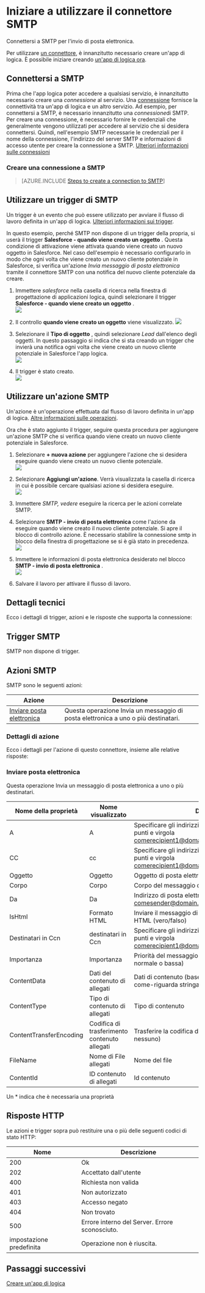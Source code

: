 <properties
pageTitle="SMTP | Microsoft Azure"
description="Creare App logica con il servizio di Azure App. Connettersi a SMTP per l'invio di posta elettronica."
services="logic-apps"   
documentationCenter=".net,nodejs,java"  
authors="msftman"   
manager="erikre"    
editor=""
tags="connectors" />

<tags
ms.service="app-service-logic"
ms.devlang="multiple"
ms.topic="article"
ms.tgt_pltfrm="na"
ms.workload="integration"
ms.date="07/15/2016"
ms.author="deonhe"/>

# <a name="get-started-with-the-smtp-connector"></a>Iniziare a utilizzare il connettore SMTP

Connettersi a SMTP per l'invio di posta elettronica.

Per utilizzare [un connettore](./apis-list.md), è innanzitutto necessario creare un'app di logica. È possibile iniziare creando [un'app di logica ora](../app-service-logic/app-service-logic-create-a-logic-app.md).

## <a name="connect-to-smtp"></a>Connettersi a SMTP

Prima che l'app logica poter accedere a qualsiasi servizio, è innanzitutto necessario creare una *connessione* al servizio. Una [connessione](./connectors-overview.md) fornisce la connettività tra un'app di logica e un altro servizio. Ad esempio, per connettersi a SMTP, è necessario innanzitutto una *connessione*di SMTP. Per creare una connessione, è necessario fornire le credenziali che generalmente vengono utilizzati per accedere al servizio che si desidera connettersi. Quindi, nell'esempio SMTP necessarie le credenziali per il nome della connessione, l'indirizzo del server SMTP e informazioni di accesso utente per creare la connessione a SMTP. [Ulteriori informazioni sulle connessioni]()  

### <a name="create-a-connection-to-smtp"></a>Creare una connessione a SMTP

>[AZURE.INCLUDE [Steps to create a connection to SMTP](../../includes/connectors-create-api-smtp.md)]

## <a name="use-an-smtp-trigger"></a>Utilizzare un trigger di SMTP

Un trigger è un evento che può essere utilizzato per avviare il flusso di lavoro definita in un'app di logica. [Ulteriori informazioni sui trigger](../app-service-logic/app-service-logic-what-are-logic-apps.md#logic-app-concepts).

In questo esempio, perché SMTP non dispone di un trigger della propria, si userà il trigger **Salesforce - quando viene creato un oggetto** . Questa condizione di attivazione viene attivata quando viene creato un nuovo oggetto in Salesforce. Nel caso dell'esempio è necessario configurarlo in modo che ogni volta che viene creato un nuovo cliente potenziale in Salesforce, si verifica un'azione *Invia messaggio di posta elettronica* tramite il connettore SMTP con una notifica del nuovo cliente potenziale da creare.

1. Immettere *salesforce* nella casella di ricerca nella finestra di progettazione di applicazioni logica, quindi selezionare il trigger **Salesforce - quando viene creato un oggetto** .  
 ![](../../includes/media/connectors-create-api-salesforce/trigger-1.png)  

2. Il controllo **quando viene creato un oggetto** viene visualizzato.
 ![](../../includes/media/connectors-create-api-salesforce/trigger-2.png)  

3. Selezionare il **Tipo di oggetto** , quindi selezionare *Lead* dall'elenco degli oggetti. In questo passaggio si indica che si sta creando un trigger che invierà una notifica ogni volta che viene creato un nuovo cliente potenziale in Salesforce l'app logica.  
 ![](../../includes/media/connectors-create-api-salesforce/trigger3.png)  

4. Il trigger è stato creato.  
 ![](../../includes/media/connectors-create-api-salesforce/trigger-4.png)  

## <a name="use-an-smtp-action"></a>Utilizzare un'azione SMTP

Un'azione è un'operazione effettuata dal flusso di lavoro definita in un'app di logica. [Altre informazioni sulle operazioni](../app-service-logic/app-service-logic-what-are-logic-apps.md#logic-app-concepts).

Ora che è stato aggiunto il trigger, seguire questa procedura per aggiungere un'azione SMTP che si verifica quando viene creato un nuovo cliente potenziale in Salesforce.

1. Selezionare **+ nuova azione** per aggiungere l'azione che si desidera eseguire quando viene creato un nuovo cliente potenziale.  
 ![](../../includes/media/connectors-create-api-salesforce/trigger4.png)  

2. Selezionare **Aggiungi un'azione**. Verrà visualizzata la casella di ricerca in cui è possibile cercare qualsiasi azione si desidera eseguire.  
 ![](../../includes/media/connectors-create-api-smtp/using-smtp-action-2.png)  

3. Immettere *SMTP, vedere* eseguire la ricerca per le azioni correlate SMTP.  

4. Selezionare **SMTP - invio di posta elettronica** come l'azione da eseguire quando viene creato il nuovo cliente potenziale. Si apre il blocco di controllo azione. È necessario stabilire la connessione smtp in blocco della finestra di progettazione se si è già stato in precedenza.  
 ![](../../includes/media/connectors-create-api-smtp/smtp-2.png)    

5. Immettere le informazioni di posta elettronica desiderato nel blocco **SMTP - invio di posta elettronica** .  
 ![](../../includes/media/connectors-create-api-smtp/using-smtp-action-4.PNG)  

6. Salvare il lavoro per attivare il flusso di lavoro.  

## <a name="technical-details"></a>Dettagli tecnici

Ecco i dettagli di trigger, azioni e le risposte che supporta la connessione:

## <a name="smtp-triggers"></a>Trigger SMTP

SMTP non dispone di trigger. 

## <a name="smtp-actions"></a>Azioni SMTP

SMTP sono le seguenti azioni:


|Azione|Descrizione|
|--- | ---|
|[Inviare posta elettronica](connectors-create-api-smtp.md#send-email)|Questa operazione Invia un messaggio di posta elettronica a uno o più destinatari.|

### <a name="action-details"></a>Dettagli di azione

Ecco i dettagli per l'azione di questo connettore, insieme alle relative risposte:


### <a name="send-email"></a>Inviare posta elettronica
Questa operazione Invia un messaggio di posta elettronica a uno o più destinatari. 


|Nome della proprietà| Nome visualizzato|Descrizione|
| ---|---|---|
|A|A|Specificare gli indirizzi di posta elettronica separati da punti e virgola comerecipient1@domain.com;recipient2@domain.com|
|CC|cc|Specificare gli indirizzi di posta elettronica separati da punti e virgola comerecipient1@domain.com;recipient2@domain.com|
|Oggetto|Oggetto|Oggetto di posta elettronica|
|Corpo|Corpo|Corpo del messaggio di posta elettronica|
|Da|Da|Indirizzo di posta elettronica del mittente comesender@domain.com|
|IsHtml|Formato HTML|Inviare il messaggio di posta elettronica in formato HTML (vero/falso)|
|Destinatari in Ccn|destinatari in Ccn|Specificare gli indirizzi di posta elettronica separati da punti e virgola comerecipient1@domain.com;recipient2@domain.com|
|Importanza|Importanza|Priorità del messaggio di posta elettronica (alta, normale o bassa)|
|ContentData|Dati del contenuto di allegati|Dati di contenuto (base 64 codificato per i flussi e come-riguarda stringa)|
|ContentType|Tipo di contenuto di allegati|Tipo di contenuto|
|ContentTransferEncoding|Codifica di trasferimento contenuto allegati|Trasferire la codifica del contenuto (base 64 o nessuno)|
|FileName|Nome di File allegati|Nome del file|
|ContentId|ID contenuto di allegati|Id contenuto|

Un * indica che è necessaria una proprietà


## <a name="http-responses"></a>Risposte HTTP

Le azioni e trigger sopra può restituire una o più delle seguenti codici di stato HTTP: 

|Nome|Descrizione|
|---|---|
|200|Ok|
|202|Accettato dall'utente|
|400|Richiesta non valida|
|401|Non autorizzato|
|403|Accesso negato|
|404|Non trovato|
|500|Errore interno del Server. Errore sconosciuto.|
|impostazione predefinita|Operazione non è riuscita.|

## <a name="next-steps"></a>Passaggi successivi
[Creare un'app di logica](../app-service-logic/app-service-logic-create-a-logic-app.md)